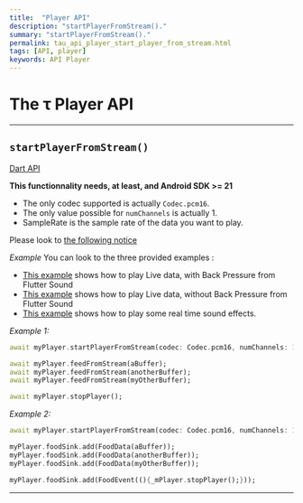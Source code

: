 ```yaml
---
title:  "Player API"
description: "startPlayerFromStream()."
summary: "startPlayerFromStream()."
permalink: tau_api_player_start_player_from_stream.html
tags: [API, player]
keywords: API Player
---
```

# The &tau; Player API

--------------------------------------------------------------------------------------------------------------------------------

## `startPlayerFromStream()`

[Dart API](https://canardoux.github.io/tau/doc/flutter_sound/api/player/FlutterSoundPlayer/startPlayerFromStream.html)

**This functionnality needs, at least, and Android SDK >= 21**

- The only codec supported is actually `Codec.pcm16`.
- The only value possible for `numChannels` is actually 1.
- SampleRate is the sample rate of the data you want to play.

Please look to [the following notice](codec.md#playing-pcm-16-from-a-dart-stream)

*Example*
You can look to the three provided examples :

- [This example](../flutter_sound/example/example.md#liveplaybackwithbackpressure) shows how to play Live data, with Back Pressure from Flutter Sound
- [This example](../flutter_sound/example/example.md#liveplaybackwithoutbackpressure) shows how to play Live data, without Back Pressure from Flutter Sound
- [This example](../flutter_sound/example/example.md#soundeffect) shows how to play some real time sound effects.

*Example 1:*
```dart
await myPlayer.startPlayerFromStream(codec: Codec.pcm16, numChannels: 1, sampleRate: 48000);

await myPlayer.feedFromStream(aBuffer);
await myPlayer.feedFromStream(anotherBuffer);
await myPlayer.feedFromStream(myOtherBuffer);

await myPlayer.stopPlayer();
```
*Example 2:*
```dart
await myPlayer.startPlayerFromStream(codec: Codec.pcm16, numChannels: 1, sampleRate: 48000);

myPlayer.foodSink.add(FoodData(aBuffer));
myPlayer.foodSink.add(FoodData(anotherBuffer));
myPlayer.foodSink.add(FoodData(myOtherBuffer));

myPlayer.foodSink.add(FoodEvent((){_mPlayer.stopPlayer();}));
```

---------------------------------------------------------------------------------------------------------------------------------------------
